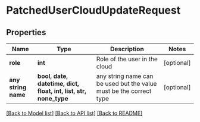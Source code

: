 # PatchedUserCloudUpdateRequest


## Properties
Name | Type | Description | Notes
------------ | ------------- | ------------- | -------------
**role** | **int** | Role of the user in the cloud | [optional] 
**any string name** | **bool, date, datetime, dict, float, int, list, str, none_type** | any string name can be used but the value must be the correct type | [optional]

[[Back to Model list]](../README.md#documentation-for-models) [[Back to API list]](../README.md#documentation-for-api-endpoints) [[Back to README]](../README.md)


